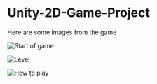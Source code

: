 # Unity-2D-Game-Project

Here are some images from the game

![Start of game](https://github.com/JacobPjetursson/Unity-2D-Game-Project/blob/master/start.png)


![Level](https://github.com/JacobPjetursson/Unity-2D-Game-Project/blob/master/level.png)


![How to play](https://github.com/JacobPjetursson/Unity-2D-Game-Project/blob/master/howto.png)
